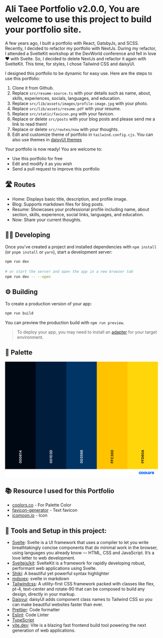 # Ali Taee Portfolio v2.0.0, You are welcome to use this project to build your portfolio site.

A few years ago, I built a portfolio with React, GatsbyJs, and SCSS. Recently, I decided to refactor my portfolio with NextJs. During my refactor, I attended a SvelteKit workshop at the DevWorld conference and fell in love ❤️ with Svelte. So, I decided to delete NextJs and refactor it again with SvelteKit. This time, for styles, I chose Tailwind CSS and daisyUI.

I designed this portfolio to be dynamic for easy use. Here are the steps to use this portfolio:

1. Clone it from Github.
2. Replace `src/resume-source.ts` with your details such as name, about, skills, experiences, socials, languages, and education.
3. Replace `src/lib/assets/images/profile-image.jpg` with your photo.
4. Replace `src/lib/assets/resume.pdf` with your resume.
5. Replace `src/static/favicon.png` with your favicon.
6. Replace or delete `src/posts` with your blog posts and please send me a link to read them!
7. Replace or delete `src/routes/now` with your thoughts.
8. Edit and customize theme of portfolio in `tailwind.config.cjs`. You can also use themes in [daisyUI themes](https://daisyui.com/docs/themes/)

Your portfolio is now ready! You are welcome to:

- Use this portfolio for free
- Edit and modify it as you wish
- Send a pull request to improve this portfolio

## 🛣️ Routes

- Home: Displays basic title, description, and profile image.
- Blog: Supports markdown files for blog posts.
- Resume: Showcases your professional profile including name, about section, skills, experience, social links, languages, and education.
- Now: Share your current thoughts.

## 🧑‍💻 Developing

Once you've created a project and installed dependencies with `npm install` (or `pnpm install` or `yarn`), start a development server:

```bash
npm run dev

# or start the server and open the app in a new browser tab
npm run dev -- --open
```

## ⚙️ Building

To create a production version of your app:

```bash
npm run build
```

You can preview the production build with `npm run preview`.

> To deploy your app, you may need to install an [adapter](https://kit.svelte.dev/docs/adapters) for your target environment.

## 🎨 Palette

![Palette colors](./palette.png)

## 📚 Resource I used for this Portfolio

- [coolors.co](https://coolors.co/) - For Palette Color
- [favicon-generator](https://favicon.io/favicon-generator/) - Text favicon
- [icomoon.io](https://icomoon.io/) - Icon

## 🧰 Tools and Setup in this project:

- [Svelte](https://svelte.dev/): Svelte is a UI framework that uses a compiler to let you write breathtakingly concise components that do minimal work in the browser, using languages you already know — HTML, CSS and JavaScript. It’s a love letter to web development.
- [Sveltejs/kit](https://svelte.dev/docs/kit/@sveltejs-kit): SvelteKit is a framework for rapidly developing robust, performant web applications using Svelte.
- [Shiki](https://shiki.matsu.io/): A beautiful yet powerful syntax highlighter
- [mdsvex](https://mdsvex.pngwn.io/): svelte in markdown
- [Tailwindcss](https://tailwindcss.com/): A utility-first CSS framework packed with classes like flex, pt-4, text-center and rotate-90 that can be composed to build any design, directly in your markup.
- [Daisyui](https://daisyui.com/): daisyUI adds component class names to Tailwind CSS so you can make beautiful websites faster than ever.
- [Prettier](https://prettier.io/): Code formatter
- [Eslint](https://eslint.org/): Code Linter
- [TypeScript](https://www.typescriptlang.org/)
- [vite.dev](https://vite.dev/): Vite is a blazing fast frontend build tool powering the next generation of web applications.
